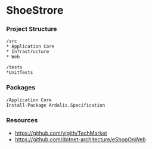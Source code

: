 # ShoeStrore

### Project Structure 
```
/src
* Application Core
* Infrastructure
* Web

/tests
*UnitTests

```


### Packages
```
/Application Core
Install-Package Ardalis.Specification
```

### Resources

* https://github.com/yigith/TechMarket
* https://github.com/dotnet-architecture/eShopOnWeb
